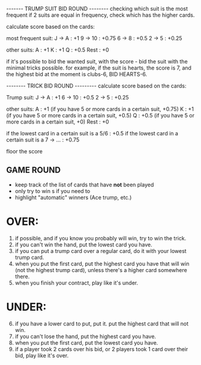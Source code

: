 ------- TRUMP SUIT BID ROUND --------
checking which suit is the most frequent
if 2 suits are equal in frequency, check which
has the higher cards.

calculate score based on the cards:

most frequent suit:
J -> A : +1
9 -> 10 : +0.75
6 -> 8 : +0.5
2 -> 5 : +0.25

other suits:
A : +1
K : +1
Q : +0.5
Rest : +0

if it's possible to bid the wanted suit,
with the score - bid the suit with the
minimal tricks possible. for example,
if the suit is hearts, the score is 7,
and the highest bid at the moment is
clubs-6, BID HEARTS-6.

-------- TRICK BID ROUND ---------
calculate score based on the cards:

Trump suit:
J -> A : +1
6 -> 10 : +0.5
2 -> 5 : +0.25

other suits:
A : +1 (if you have 5 or more cards in a certain suit, +0.75)
K : +1 (if you have 5 or more cards in a certain suit, +0.5)
Q : +0.5 (if you have 5 or more cards in a certain suit, +0)
Rest : +0

if the lowest card in a certain suit is a 5/6 : +0.5
if the lowest card in a certain suit is a 7 -> ... : +0.75

floor the score

## GAME ROUND 

- keep track of the list of cards that have **not** been played
- only try to win s if you need to
- highlight "automatic" winners (Ace trump, etc.)

# OVER:

1. if possible, and if you know you probably will win, try to win the trick.
2. if you can't win the hand, put the lowest card you have.
3. if you can put a trump card over a regular card, do it with your lowest trump card.
4. when you put the first card, put the highest card you have that will win (not the highest trump card),    unless there's a higher card somewhere there.
5. when you finish your contract, play like it's under.

# UNDER:

6. if you have a lower card to put, put it. put the highest card that will not win.
7. if you can't lose the hand, put the highest card you have.
8. when you put the first card, put the lowest card you have.
9.  if a player took 2 cards over his bid, or 2 players took 1 card over their bid, play like it's over.
